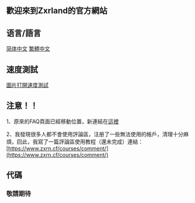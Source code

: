## 歡迎來到Zxrland的官方網站
## 语言/語言
[简体中文](https://www.zxrn.cf/) [繁體中文](https://www.zxrn.cf/zh-hant)
## 速度測試
[圖片打開速度測試](https://www.zxrn.cf/test/image-test/)
## 注意！！
1、原來的FAQ頁面已經移動位置，新連結在[這裡](https://www.zxrn.cf/faq/)

2、我發現很多人都不會使用評論區，注册了一些無法使用的帳戶，清理十分麻煩，囙此，我寫了一篇評論區使用教程（還未完成）連結：[https://www.zxrn.cf/courses/comment/](https://www.zxrn.cf/courses/comment/)
## 代碼
### 敬請期待
